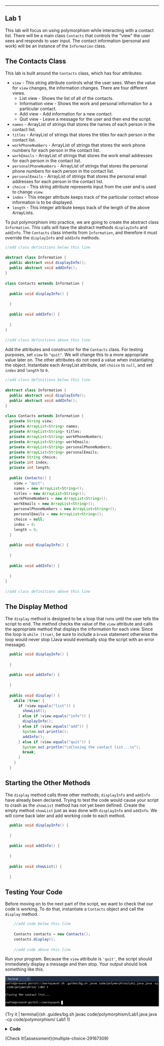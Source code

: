 ----------

## Lab 1

This lab will focus on using polymorphism while interacting with a contact list. There will be a main class `Contacts` that controls the "view" the user sees and responds to user input. The contact information (personal and work) will be an instance of the `Information` class.

## The Contacts Class

This lab is built around the `Contacts` class, which has four attributes:
* `view` - This string attribute controls what the user sees. When the value for `view` changes, the information changes. There are four different views.
  * List view - Shows the list of all of the contacts.
  * Information view - Shows the work and personal information for a particular contact.
  * Add view - Add information for a new contact.
  * Quit view - Leave a message for the user and then end the script.
* `names` - ArrayList of strings that stores the names of each person in the contact list.
* `titles` - ArrayList of strings that stores the titles for each person in the contact list.
* `workPhoneNumbers` - ArrayList of strings that stores the work phone numbers for each person in the contact list.
* `workEmails` - ArrayList of strings that stores the work email addresses for each person in the contact list.
* `personalPhoneNumbers` - ArrayList of strings that stores the personal phone numbers for each person in the contact list.
* `personalEmails` - ArrayList of strings that stores the personal email addresses for each person in the contact list.
* `choice` - This string attribute represents input from the user and is used to change `view`.
* `index` - This integer attribute keeps track of the particular contact whose information is to be displayed.
* `length` - This integer attribute keeps track of the length of the above ArrayLists.

To put polymorphism into practice, we are going to create the abstract class `Information`. This calls will have the abstract methods `displayInfo` and `addInfo`. The `Contacts` class inherits from `Information`, and therefore it must override the `displayInfo` and `addInfo` methods.

```java
//add class definitions below this line

abstract class Information {
  public abstract void displayInfo();
  public abstract void addInfo();
}

class Contacts extends Information {
  
  public void displayInfo() {
    
  }
  
  public void addInfo() {
    
  }
}

//add class definitions above this line
```

Add the attributes and constructor for the `Contacts` class. For testing purposes, set `view` to `"quit"`. We will change this to a more appropriate value later on. The other attributes do not need a value when instantiating the object. Instantiate each ArrayList attribute, set `choice` to `null`, and set `index` and `length` to `0`.

```java
//add class definitions below this line

abstract class Information {
  public abstract void displayInfo();
  public abstract void addInfo();
}

class Contacts extends Information {
  private String view;
  private ArrayList<String> names;
  private ArrayList<String> titles;
  private ArrayList<String> workPhoneNumbers;
  private ArrayList<String> workEmails;
  private ArrayList<String> personalPhoneNumbers;
  private ArrayList<String> personalEmails;
  private String choice;
  private int index;
  private int length;
  
  public Contacts() {
    view = "quit";
    names = new ArrayList<String>();
    titles = new ArrayList<String>();
    workPhoneNumbers = new ArrayList<String>();
    workEmails = new ArrayList<String>();
    personalPhoneNumbers = new ArrayList<String>();
    personalEmails = new ArrayList<String>();
    choice = null;
    index = 0;
    length = 0;
  }
  
  public void displayInfo() {
    
  }
  
  public void addInfo() {
    
  }
}

//add class definitions above this line
```

## The Display Method

The `display` method is designed to be a loop that runs until the user tells the script to end. The method checks the value of the `view` attribute and calls the appropriate method that displays the information for each view. Since the loop is `while (true)`, be sure to include a `break` statement otherwise the loop would never stop (Java would eventually stop the script with an error message).

```java
  public void displayInfo() {
    
  }
  
  public void addInfo() {
    
  }

  public void display() {
    while (true) {
      if (view.equals("list")) {
        showList();
      } else if (view.equals("info")) {
        displayInfo();
      } else if (view.equals("add")) {
        System.out.println();
        addInfo();
      } else if (view.equals("quit")) {
        System.out.println("\nClosing the contact list...\n");
        break;
      }
    }
  }
```

## Starting the Other Methods

The `display` method calls three other methods; `displayInfo` and `addInfo` have already been declared. Trying to test the code would cause your script to crash as the `showList` method has not yet been defined. Create the empty method `showList` just as was done with `displayInfo` and `addInfo`. We will come back later and add working code to each method.

```java
  public void displayInfo() {
    
  }
  
  public void addInfo() {
    
  }

  public void showList() {
    
  }
```

## Testing Your Code

Before moving on to the next part of the script, we want to check that our code is working. To do that, instantiate a `Contacts` object and call the `display` method. 

```java
    //add code below this line

    Contacts contacts = new Contacts();
    contacts.display();
    
    //add code above this line
```

Run your program. Because the `view` attribute is `'quit'`, the script should immediately display a message and then stop. Your output should look something like this.

![Lab 1 Output](.guides/img/polymorphism/output_lab1.png)

{Try it | terminal}(sh .guides/bg.sh javac code/polymorphism/Lab1.java java -cp code/polymorphism/ Lab1 1)

<details>
  <summary><strong>Code</strong></summary>
  Your code should look like this:
  
  ```java
  import java.util.ArrayList;
  import java.util.Scanner;

  //add class definitions below this line

  abstract class Information {
    public abstract void displayInfo();
    public abstract void addInfo();
  }

  class Contacts extends Information {
    private String view;
    private ArrayList<String> names;
    private ArrayList<String> titles;
    private ArrayList<String> workPhoneNumbers;
    private ArrayList<String> workEmails;
    private ArrayList<String> personalPhoneNumbers;
    private ArrayList<String> personalEmails;
    private String choice;
    private int index;
    private int length;

    public Contacts() {
      view = "quit";
      names = new ArrayList<String>();
      titles = new ArrayList<String>();
      workPhoneNumbers = new ArrayList<String>();
      workEmails = new ArrayList<String>();
      personalPhoneNumbers = new ArrayList<String>();
      personalEmails = new ArrayList<String>();
      choice = null;
      index = 0;
      length = 0;
    }

    public void displayInfo() {

    }

    public void addInfo() {

    }

    public void showList() {

    }

    public void display() {
      while (true) {
        if (view.equals("list")) {
          showList();
        } else if (view.equals("info")) {
          displayInfo();
        } else if (view.equals("add")) {
          System.out.println();
          addInfo();
        } else if (view.equals("quit")) {
          System.out.println("\nClosing the contact list...\n");
          break;
        }
      }
    }
  }

  //add class definitions above this line

  public class Lab1 {  
    public static void main(String[] args) {

      //add code below this line

      Contacts contacts = new Contacts();
      contacts.display();

      //add code above this line
    }
  }
  ```
  
</details>
  
{Check It!|assessment}(multiple-choice-29167309)
